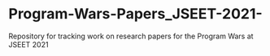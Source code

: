 # Program-Wars-Papers_JSEET-2021-
Repository for tracking work on research papers for the Program Wars at JSEET 2021
